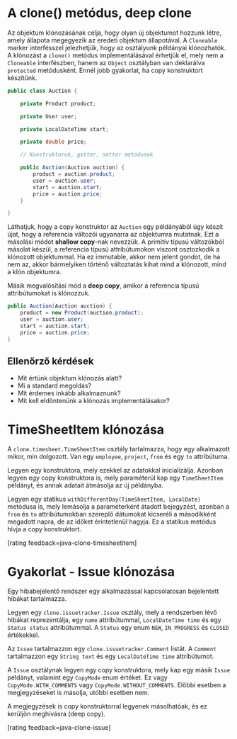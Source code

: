 # A clone() metódus, deep clone

Az objektum klónozásának célja, hogy olyan új objektumot hozzunk létre, amely állapota megegyezik az eredeti objektum állapotával. A `Cloneable` marker interfésszel jelezhetjük, hogy az osztályunk példányai klónozhatók. A klónozást a `clone()` metódus implementálásával érhetjük el, mely nem a `Cloneable` interfészben, hanem az `Object` osztályban van deklarálva `protected` metódusként. Ennél jobb gyakorlat, ha copy konstruktort készítünk.

```java
public class Auction {

    private Product product;

    private User user;

    private LocalDateTime start;

    private double price;

    // Konstruktorok, getter, setter metódusok

    public Auction(Auction auction) {
        product = auction.product;
        user = auction.user;
        start = auction.start;
        price = auction.price;
    }

}
```

Láthatjuk, hogy a copy konstruktor az `Auction` egy példányából úgy készít újat, hogy a referencia változói ugyanarra az objektumra mutatnak. Ezt a másolási módot **shallow copy**-nak nevezzük. A primitív típusú változókból másolat készül, a referencia típusú attribútumokon viszont osztozkodik a klónozott objektummal. Ha ez immutable, akkor nem jelent gondot, de ha nem az, akkor bármelyiken történő változtatás kihat mind a klónozott, mind a klón objektumra.

Másik megvalósítási mód a **deep copy**, amikor a referencia típusú attribútumokat is klónozzuk.

```java
public Auction(Auction auction) {
    product = new Product(auction.product);
    user = auction.user;
    start = auction.start;
    price = auction.price;
}
```

## Ellenőrző kérdések

* Mit értünk objektum klónozás alatt?
* Mi a standard megoldás?
* Mit érdemes inkább alkalmaznunk?
* Mit kell eldöntenünk a klónozás implementálásakor?

# TimeSheetItem klónozása

A `clone.timesheet.TimeSheetItem` osztály tartalmazza, hogy egy alkalmazott mikor, min dolgozott. Van egy `employee`, `project`, `from` és egy `to` attribútuma.

Legyen egy konstruktora, mely ezekkel az adatokkal inicializálja. Azonban legyen egy copy konstruktora is, mely paraméterül kap egy `TimeSheetItem` példányt, és annak adatait átmásolja az új példányba.

Legyen egy statikus `withDifferentDay(TimeSheetItem, LocalDate)` metódusa is, mely lemásolja a paraméterként átadott bejegyzést, azonban a `from` és `to` attribútumokban szereplő dátumokat kicseréli a másodikként megadott napra, de az időket érintetlenül hagyja. Ez a statikus metódus hívja a copy konstruktort.

 [rating feedback=java-clone-timesheetitem]

# Gyakorlat - Issue klónozása

Egy hibabejelentő rendszer egy alkalmazással kapcsolatosan bejelentett hibákat tartalmazza.

Legyen egy `clone.issuetracker.Issue` osztály, mely a rendszerben lévő hibákat reprezentálja, egy `name` attribútummal, `LocalDateTime time` és egy `Status status` attribútummal. A `Status` egy enum `NEW`, `IN_PROGRESS` és `CLOSED` értékekkel.

Az `Issue` tartalmazzon egy `clone.issuetracker.Comment` listát. A `Comment` tartalmazzon egy `String text` és egy `LocalDateTime time` attribútumot.

A `Issue` osztálynak legyen egy copy konstruktora, mely kap egy másik `Issue` példányt, valamint egy `CopyMode` enum értéket. Ez vagy `CopyMode.WITH_COMMENTS` vagy `CopyMode.WITHOUT_COMMENTS`. Előbbi esetben
a megjegyzéseket is másolja, utóbbi esetben nem.

A megjegyzések is copy konstruktorral legyenek másolhatóak, és ez kerüljön meghívásra (deep copy).

 [rating feedback=java-clone-issue]
